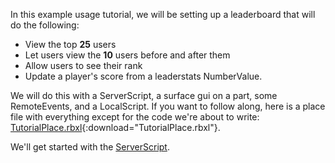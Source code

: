 In this example usage tutorial, we will be setting up a leaderboard that will do the following:

- View the top **25** users
- Let users view the **10** users before and after them
- Allow users to see their rank
- Update a player's score from a leaderstats NumberValue.

We will do this with a ServerScript, a surface gui on a part, some RemoteEvents, and a LocalScript. If you want to follow along, here is a place file with everything except for the code we're about to write: [TutorialPlace.rbxl](../../assets/TutorialPlace.rbxl){:download="TutorialPlace.rbxl"}.

We'll get started with the [ServerScript](./serverscript.md).